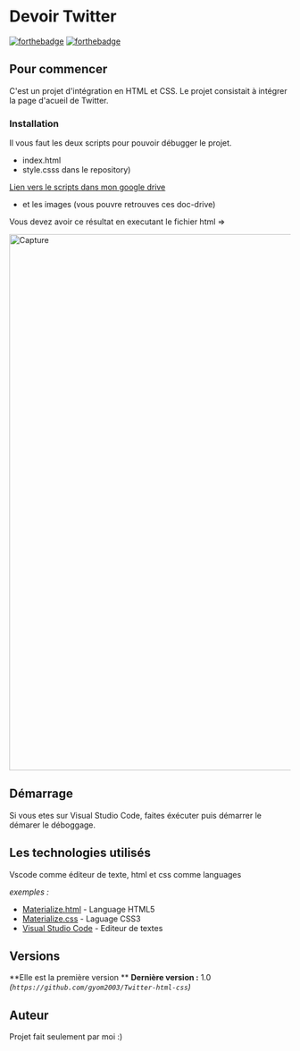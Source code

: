 
# Devoir Twitter

[![forthebadge](http://forthebadge.com/images/badges/built-with-love.svg)](http://forthebadge.com)  [![forthebadge](http://forthebadge.com/images/badges/powered-by-electricity.svg)](http://forthebadge.com)


## Pour commencer

C'est un projet d'intégration en HTML et CSS.
Le projet consistait à intégrer la page d'acueil de Twitter.

### Installation

Il vous faut les deux scripts pour pouvoir débugger le projet.

- index.html
- style.csss dans le repository)

[Lien vers le scripts dans mon google drive](https://drive.google.com/drive/u/1/my-drive)
- et les images (vous pouvre retrouves ces doc-drive)

Vous devez avoir ce résultat en executant le fichier html =>

<img width="960" alt="Capture" src="https://user-images.githubusercontent.com/63872436/142671595-f4e16766-3e21-4cdb-80fd-de0a7660d163.PNG">

## Démarrage

Si vous etes sur Visual Studio Code, faites éxécuter puis démarrer le démarer le déboggage.


## Les technologies utilisés 

Vscode comme éditeur de texte, html et css comme languages

_exemples :_
* [Materialize.html](https://www.w3schools.com/html/html_intro.asp) - Language HTML5
* [Materialize.css](https://www.w3schools.com/css/css_intro.asp) - Laguage CSS3
* [Visual Studio Code](https://code.visualstudio.com/) - Editeur de textes


## Versions

**Elle est la première version **
**Dernière version :** 1.0
_(``https://github.com/gyom2003/Twitter-html-css``)_

## Auteur

Projet fait seulement par moi :)






